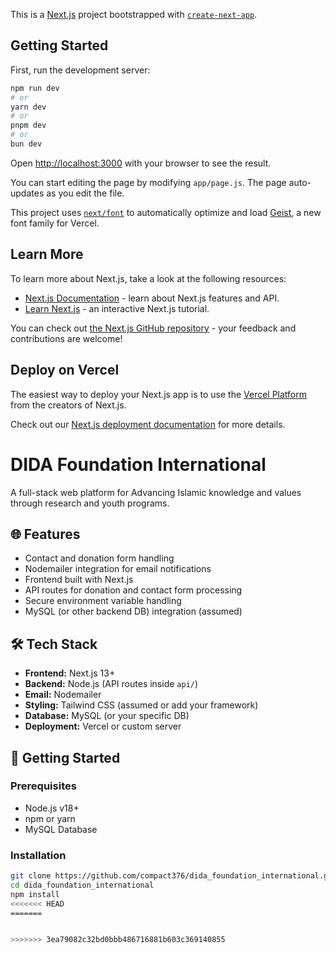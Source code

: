 This is a [Next.js](https://nextjs.org) project bootstrapped with [`create-next-app`](https://github.com/vercel/next.js/tree/canary/packages/create-next-app).

## Getting Started

First, run the development server:

```bash
npm run dev
# or
yarn dev
# or
pnpm dev
# or
bun dev
```

Open [http://localhost:3000](http://localhost:3000) with your browser to see the result.

You can start editing the page by modifying `app/page.js`. The page auto-updates as you edit the file.

This project uses [`next/font`](https://nextjs.org/docs/app/building-your-application/optimizing/fonts) to automatically optimize and load [Geist](https://vercel.com/font), a new font family for Vercel.

## Learn More

To learn more about Next.js, take a look at the following resources:

- [Next.js Documentation](https://nextjs.org/docs) - learn about Next.js features and API.
- [Learn Next.js](https://nextjs.org/learn) - an interactive Next.js tutorial.

You can check out [the Next.js GitHub repository](https://github.com/vercel/next.js) - your feedback and contributions are welcome!

## Deploy on Vercel

The easiest way to deploy your Next.js app is to use the [Vercel Platform](https://vercel.com/new?utm_medium=default-template&filter=next.js&utm_source=create-next-app&utm_campaign=create-next-app-readme) from the creators of Next.js.

Check out our [Next.js deployment documentation](https://nextjs.org/docs/app/building-your-application/deploying) for more details.


# DIDA Foundation International

A full-stack web platform for Advancing Islamic knowledge and values through research and youth programs.

## 🌐 Features

- Contact and donation form handling
- Nodemailer integration for email notifications
- Frontend built with Next.js
- API routes for donation and contact form processing
- Secure environment variable handling
- MySQL (or other backend DB) integration (assumed)

## 🛠️ Tech Stack

- **Frontend:** Next.js 13+
- **Backend:** Node.js (API routes inside `api/`)
- **Email:** Nodemailer
- **Styling:** Tailwind CSS (assumed or add your framework)
- **Database:** MySQL (or your specific DB)
- **Deployment:** Vercel or custom server

## 🚀 Getting Started

### Prerequisites

- Node.js v18+
- npm or yarn
- MySQL Database

### Installation

```bash
git clone https://github.com/compact376/dida_foundation_international.git
cd dida_foundation_international
npm install
<<<<<<< HEAD
=======


>>>>>>> 3ea79082c32bd0bbb486716881b603c369140855

